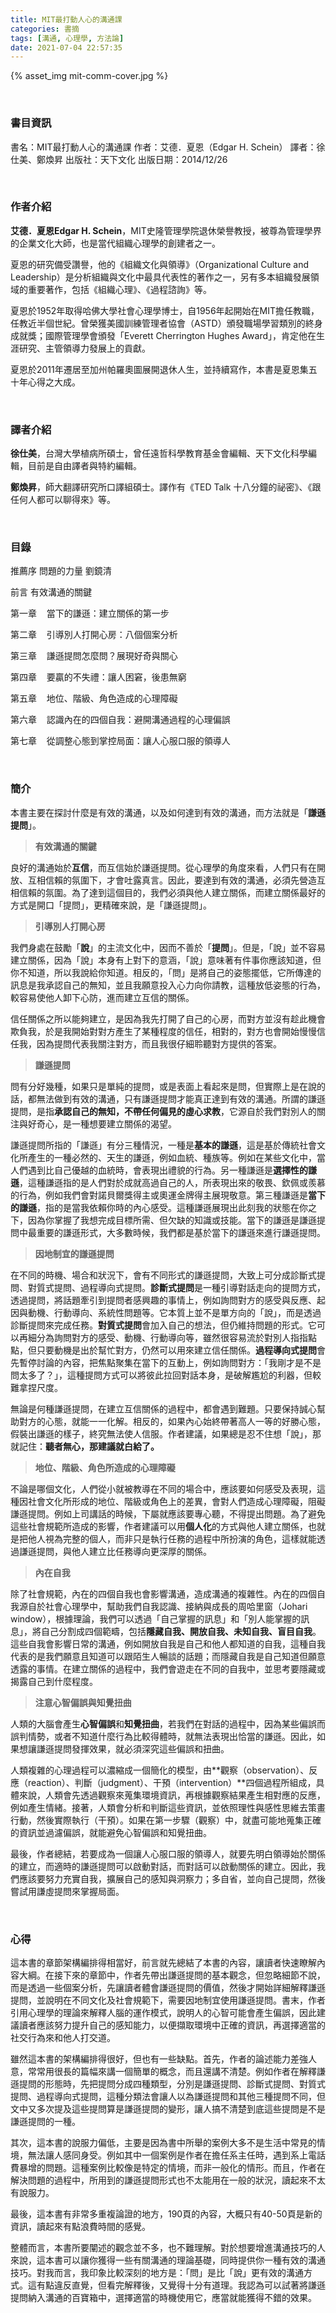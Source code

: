 ```yaml
---
title: MIT最打動人心的溝通課
categories: 書摘
tags: [溝通, 心理學, 方法論]
date: 2021-07-04 22:57:35
---
```


{% asset_img mit-comm-cover.jpg %}


&nbsp;

### 書目資訊

書名：MIT最打動人心的溝通課
作者：艾德．夏恩（Edgar H. Schein）
譯者：徐仕美、鄭煥昇
出版社：天下文化
出版日期：2014/12/26


&nbsp;

### 作者介紹

**艾德．夏恩Edgar H. Schein**，MIT史隆管理學院退休榮譽教授，被尊為管理學界的企業文化大師，也是當代組織心理學的創建者之一。

夏恩的研究備受讚譽，他的《組織文化與領導》（Organizational Culture and Leadership）是分析組織與文化中最具代表性的著作之一，另有多本組織發展領域的重要著作，包括《組織心理》、《過程諮詢》等。

夏恩於1952年取得哈佛大學社會心理學博士，自1956年起開始在MIT擔任教職，任教近半個世紀。曾榮獲美國訓練管理者協會（ASTD）頒發職場學習類別的終身成就獎；國際管理學會頒發「Everett Cherrington Hughes Award」，肯定他在生涯研究、主管領導力發展上的貢獻。

夏恩於2011年遷居至加州帕羅奧圖展開退休人生，並持續寫作，本書是夏恩集五十年心得之大成。


&nbsp;

### 譯者介紹

**徐仕美**，台灣大學植病所碩士，曾任遠哲科學教育基金會編輯、天下文化科學編輯，目前是自由譯者與特約編輯。

**鄭煥昇**，師大翻譯研究所口譯組碩士。譯作有《TED Talk 十八分鐘的祕密》、《跟任何人都可以聊得來》等。


&nbsp;

### 目錄

推薦序 問題的力量 劉鏡清

前言 有效溝通的關鍵

第一章    當下的謙遜：建立關係的第一步

第二章    引導別人打開心房：八個個案分析

第三章    謙遜提問怎麼問？展現好奇與關心

第四章    要贏的不失禮：讓人困窘，後患無窮

第五章    地位、階級、角色造成的心理障礙

第六章    認識內在的四個自我：避開溝通過程的心理偏誤

第七章    從調整心態到掌控局面：讓人心服口服的領導人


&nbsp;

### 簡介

本書主要在探討什麼是有效的溝通，以及如何達到有效的溝通，而方法就是「**謙遜提問**」。

> **有效溝通的關鍵**

良好的溝通始於**互信**，而互信始於謙遜提問。從心理學的角度來看，人們只有在開放、互相信賴的氛圍下，才會吐露真言。因此，要達到有效的溝通，必須先營造互相信賴的氛圍。為了達到這個目的，我們必須與他人建立關係，而建立關係最好的方式是開口「提問」，更精確來說，是「謙遜提問」。

> **引導別人打開心房**

我們身處在鼓勵「**說**」的主流文化中，因而不善於「**提問**」。但是，「說」並不容易建立關係，因為「說」本身有上對下的意涵，「說」意味著有件事你應該知道，但你不知道，所以我說給你知道。相反的，「問」是將自己的姿態擺低，它所傳達的訊息是我承認自己的無知，並且我願意投入心力向你請教，這種放低姿態的行為，較容易使他人卸下心防，進而建立互信的關係。

信任關係之所以能夠建立，是因為我先打開了自己的心房，而對方並沒有趁此機會欺負我，於是我開始對對方產生了某種程度的信任，相對的，對方也會開始慢慢信任我，因為提問代表我關注對方，而且我很仔細聆聽對方提供的答案。

> **謙遜提問**

問有分好幾種，如果只是單純的提問，或是表面上看起來是問，但實際上是在說的話，都無法做到有效的溝通，只有謙遜提問才能真正達到有效的溝通。所謂的謙遜提問，是指**承認自己的無知，不帶任何偏見的虛心求教**，它源自於我們對別人的關注與好奇心，是一種想要建立關係的渴望。

謙遜提問所指的「謙遜」有分三種情況，一種是**基本的謙遜**，這是基於傳統社會文化所產生的一種必然的、天生的謙遜，例如血統、種族等。例如在某些文化中，當人們遇到比自己優越的血統時，會表現出禮貌的行為。另一種謙遜是**選擇性的謙遜**，這種謙遜指的是人們對於成就高過自己的人，所表現出來的敬畏、欽佩或羨慕的行為，例如我們會對諾貝爾獎得主或奧運金牌得主展現敬意。第三種謙遜是**當下的謙遜**，指的是當我依賴你時的內心感受。這種謙遜展現出此刻我的狀態在你之下，因為你掌握了我想完成目標所需、但欠缺的知識或技能。當下的謙遜是謙遜提問中最重要的謙遜形式，大多數時候，我們都是基於當下的謙遜來進行謙遜提問。

> **因地制宜的謙遜提問**

在不同的時機、場合和狀況下，會有不同形式的謙遜提問，大致上可分成診斷式提問、對質式提問、過程導向式提問。**診斷式提問**是一種引導對話走向的提問方式，透過提問，將話題牽引到提問者感興趣的事情上，例如詢問對方的感受與反應、起因與動機、行動導向、系統性問題等。它本質上並不是單方向的「說」，而是透過診斷提問來完成任務。**對質式提問**會加入自己的想法，但仍維持問題的形式。它可以再細分為詢問對方的感受、動機、行動導向等，雖然很容易流於對別人指指點點，但只要動機是出於幫忙對方，仍然可以用來建立信任關係。**過程導向式提問**會先暫停討論的內容，把焦點聚集在當下的互動上，例如詢問對方：「我剛才是不是問太多了？」，這種提問方式可以將彼此拉回對話本身，是破解尷尬的利器，但較難拿捏尺度。

無論是何種謙遜提問，在建立互信關係的過程中，都會遇到難題。只要保持誠心幫助對方的心態，就能一一化解。相反的，如果內心始終帶著高人一等的好勝心態，假裝出謙遜的樣子，終究無法使人信服。作者建議，如果總是忍不住想「說」，那就記住：**聽者無心，那建議就白給了。**

> **地位、階級、角色所造成的心理障礙**

不論是哪個文化，人們從小就被教導在不同的場合中，應該要如何感受及表現，這種因社會文化所形成的地位、階級或角色上的差異，會對人們造成心理障礙，阻礙謙遜提問。例如上司講話的時候，下屬就應該要專心聽，不得提出問題。為了避免這些社會規範所造成的影響，作者建議可以用**個人化**的方式與他人建立關係，也就是把他人視為完整的個人，而非只是執行任務的過程中所扮演的角色，這樣就能透過謙遜提問，與他人建立比任務導向更深厚的關係。

> **內在自我**

除了社會規範，內在的四個自我也會影響溝通，造成溝通的複雜性。內在的四個自我源自於社會心理學中，幫助我們自我認識、接納與成長的周哈里窗（Johari window），根據理論，我們可以透過「自己掌握的訊息」和「別人能掌握的訊息」，將自己分割成四個範疇，包括**隱藏自我、開放自我、未知自我、盲目自我**。這些自我會影響日常的溝通，例如開放自我是自己和他人都知道的自我，這種自我代表的是我們願意且知道可以跟陌生人暢談的話題；而隱藏自我是自己知道但願意透露的事情。在建立關係的過程中，我們會遊走在不同的自我中，並思考要隱藏或揭露自己到什麼程度。

> **注意心智偏誤與知覺扭曲**

人類的大腦會產生**心智偏誤**和**知覺扭曲**，若我們在對話的過程中，因為某些偏誤而誤判情勢，或者不知道什麼行為比較得體時，就無法表現出恰當的謙遜。因此，如果想讓謙遜提問發揮效果，就必須深究這些偏誤和扭曲。

人類複雜的心理過程可以濃縮成一個簡化的模型，由**觀察（observation）、反應（reaction）、判斷（judgment）、干預（intervention）**四個過程所組成，具體來說，人類會先透過觀察來蒐集環境資訊，再根據觀察結果產生相對應的反應，例如產生情緒。接著，人類會分析和判斷這些資訊，並依照理性與感性思維去策畫行動，然後實際執行（干預）。如果在第一步驟（觀察）中，就盡可能地蒐集正確的資訊並過濾偏誤，就能避免心智偏誤和知覺扭曲。

最後，作者總結，若要成為一個讓人心服口服的領導人，就要先明白領導始於關係的建立，而適時的謙遜提問可以啟動對話，而對話可以啟動關係的建立。因此，我們應該要努力充實自我，擴展自己的感知與洞察力；多自省，並向自己提問，然後嘗試用謙虛提問來掌握局面。


&nbsp;

### 心得

這本書的章節架構編排得相當好，前言就先總結了本書的內容，讓讀者快速瞭解內容大綱。在接下來的章節中，作者先帶出謙遜提問的基本觀念，但忽略細節不說，而是透過一些個案分析，先讓讀者體會謙遜提問的價值，然後才開始詳細解釋謙遜提問，並說明在不同文化及社會規範下，需要因地制宜使用謙遜提問。書末，作者引用心理學的理論來解釋人腦的運作模式，說明人的心智可能會產生偏誤，因此建議讀者應該努力提升自己的感知能力，以便擷取環境中正確的資訊，再選擇適當的社交行為來和他人打交道。

雖然這本書的架構編排得很好，但也有一些缺點。首先，作者的論述能力差強人意，常常用很長的篇幅來講一個簡單的概念，而且還講不清楚。例如作者在解釋謙遜提問的形態時，先把提問分成四種類型，分別是謙遜提問、診斷式提問、對質式提問、過程導向式提問，這種分類法會讓人以為謙遜提問和其他三種提問不同，但文中又多次提及這些提問算是謙遜提問的變形，讓人搞不清楚到底這些提問是不是謙遜提問的一種。

其次，這本書的說服力偏低，主要是因為書中所舉的案例大多不是生活中常見的情境，無法讓人感同身受。例如其中一個案例是作者在擔任系主任時，遇到系上電話費暴增的問題。這種案例比較像是特定的情境，而非一般化的情形。而且，作者在解決問題的過程中，所用到的謙遜提問形式也不太能用在一般的狀況，讀起來不太有說服力。

最後，這本書有非常多重複論證的地方，190頁的內容，大概只有40-50頁是新的資訊，讀起來有點浪費時間的感覺。

整體而言，本書所要闡述的觀念並不多，也不難理解。對於想要增進溝通技巧的人來說，這本書可以讓你獲得一些有關溝通的理論基礎，同時提供你一種有效的溝通技巧。對我而言，我印象比較深刻的地方是：「問」是比「說」更有效的溝通方式。這有點違反直覺，但看完解釋後，又覺得十分有道理。我認為可以試著將謙遜提問納入溝通的百寶箱中，選擇適當的時機使用它，應當就能獲得不錯的效果。

